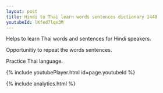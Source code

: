 ```yaml
---
layout: post
title: Hindi to Thai learn words sentences dictionary 1440 
youtubeId: lKfed7lqx3M
---
```

 
 
Helps to learn Thai words and sentences for Hindi speakers.

Opportunitiy to repeat the words sentences. 

Practice Thai language. 
 
{% include youtubePlayer.html id=page.youtubeId %}
 
 
{% include analytics.html %}